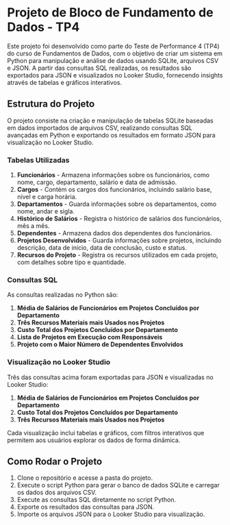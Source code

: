 # Projeto de Bloco de Fundamento de Dados - TP4

Este projeto foi desenvolvido como parte do Teste de Performance 4 (TP4) do curso de Fundamentos de Dados, com o objetivo de criar um sistema em Python para manipulação e análise de dados usando SQLite, arquivos CSV e JSON. A partir das consultas SQL realizadas, os resultados são exportados para JSON e visualizados no Looker Studio, fornecendo insights através de tabelas e gráficos interativos.

## Estrutura do Projeto

O projeto consiste na criação e manipulação de tabelas SQLite baseadas em dados importados de arquivos CSV, realizando consultas SQL avançadas em Python e exportando os resultados em formato JSON para visualização no Looker Studio.

### Tabelas Utilizadas

1. **Funcionários** - Armazena informações sobre os funcionários, como nome, cargo, departamento, salário e data de admissão.
2. **Cargos** - Contém os cargos dos funcionários, incluindo salário base, nível e carga horária.
3. **Departamentos** - Guarda informações sobre os departamentos, como nome, andar e sigla.
4. **Histórico de Salários** - Registra o histórico de salários dos funcionários, mês a mês.
5. **Dependentes** - Armazena dados dos dependentes dos funcionários.
6. **Projetos Desenvolvidos** - Guarda informações sobre projetos, incluindo descrição, data de início, data de conclusão, custo e status.
7. **Recursos do Projeto** - Registra os recursos utilizados em cada projeto, com detalhes sobre tipo e quantidade.

### Consultas SQL

As consultas realizadas no Python são:

1. **Média de Salários de Funcionários em Projetos Concluídos por Departamento**
2. **Três Recursos Materiais mais Usados nos Projetos**
3. **Custo Total dos Projetos Concluídos por Departamento**
4. **Lista de Projetos em Execução com Responsáveis**
5. **Projeto com o Maior Número de Dependentes Envolvidos**

### Visualização no Looker Studio

Três das consultas acima foram exportadas para JSON e visualizadas no Looker Studio:

1. **Média de Salários de Funcionários em Projetos Concluídos por Departamento**
2. **Custo Total dos Projetos Concluídos por Departamento**
3. **Três Recursos Materiais mais Usados nos Projetos**

Cada visualização inclui tabelas e gráficos, com filtros interativos que permitem aos usuários explorar os dados de forma dinâmica.

## Como Rodar o Projeto

1. Clone o repositório e acesse a pasta do projeto.
2. Execute o script Python para gerar o banco de dados SQLite e carregar os dados dos arquivos CSV.
3. Execute as consultas SQL diretamente no script Python.
4. Exporte os resultados das consultas para JSON.
5. Importe os arquivos JSON para o Looker Studio para visualização.
